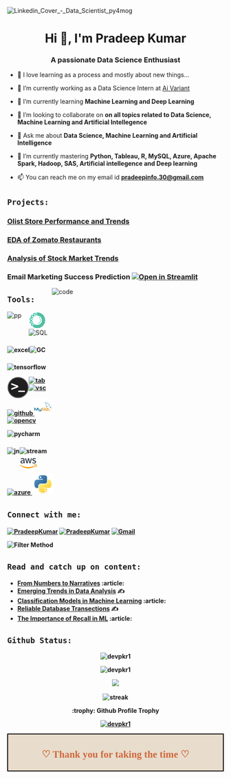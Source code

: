 ![Linkedin_Cover_-_Data_Scientist_py4mog](https://media.licdn.com/dms/image/v2/D5616AQHmKhDGdr20wQ/profile-displaybackgroundimage-shrink_350_1400/profile-displaybackgroundimage-shrink_350_1400/0/1728303518678?e=1736380800&v=beta&t=ArkPsG_0k4oLX-6zNjgX2ofv1DAOgXfJENqOFcBGTiI)

<h1 align="center">Hi 👋, I'm Pradeep Kumar</h1>
<h3 align="center">A passionate Data Science Enthusiast</h3>

- 🌱 I love learning as a process and mostly about new things...

- 🔭 I’m currently working as a Data Science Intern at <a href="https://aivariant.com/" target="blank">Ai Variant</a>

- 🌱 I’m currently learning **Machine Learning and Deep Learning**

- 👯 I’m looking to collaborate on **on all topics related to Data Science, Machine Learning and Artificial Intellegence**

- 💬 Ask me about **Data Science, Machine Learning and Artificial Intelligence**

- 🌱 I’m currently mastering **Python, Tableau, R, MySQL, Azure, Apache Spark, Hadoop, SAS, Artificial intellegence and Deep learning**

- 📫 You can reach me on my email id **pradeepinfo.30@gmail.com**

## `Projects:`
### [Olist Store Performance and Trends](https://app.powerbi.com/view?r=eyJrIjoiYTM5MWFmNmItNzA2Ny00NjJmLThhYmItNjEwMjM1OTVkMGY1IiwidCI6IjBlZWZlYTY2LWY4YmYtNDhiNi1iMGI5LTM0Y2FjODgzNjYzYiJ9)
### [EDA of Zomato Restaurants](https://app.powerbi.com/view?r=eyJrIjoiMDY0NmJiN2EtMjJlNC00NWZmLTljMmEtMDE2NTMwYTY4MTczIiwidCI6IjBlZWZlYTY2LWY4YmYtNDhiNi1iMGI5LTM0Y2FjODgzNjYzYiJ9)
### [Analysis of Stock Market Trends](https://app.powerbi.com/view?r=eyJrIjoiZDhlYWIyY2MtZDM1MS00NjMzLWEyYjctYTE0MmI2NWI5ODI5IiwidCI6IjBlZWZlYTY2LWY4YmYtNDhiNi1iMGI5LTM0Y2FjODgzNjYzYiJ9)
### Email Marketing Success Prediction [![Open in Streamlit](http://static.streamlit.io/badges/streamlit_badge_black_white.svg)](https://email-marketing-campaign-project-uhvmophdcspc5vkuurjlxf.streamlit.app/)

<img align="right" alt="code"  height="400" width="400" src = "https://user-images.githubusercontent.com/94888819/179503858-d2f6d197-7a3f-495b-888c-5a60679bed94.gif"> 

## `Tools:`
<img align="left" src="https://user-images.githubusercontent.com/94888819/179538709-781ca826-4b36-42e7-aeda-ad6b07e719ea.png" alt="pp" width="50" height="50" /> </a>
<img align="left" alt="Anaconda" height="40" src="https://raw.githubusercontent.com/habc0d3r/images-repo/master/icons8-anaconda.svg" />
<img align="left" alt="SQL" height="40" src="https://raw.githubusercontent.com/habc0d3r/0th-project/master/icons8-sql-96.png" /> <b>
<img align="left" alt="excel" height="40" src="https://d3j0t7vrtr92dk.cloudfront.net/stembakuniversity/1616519913_png-clipart-microsoft-excel-computer-icons-microsoft-template-angle-removebg-preview.png" />
<img src="https://user-images.githubusercontent.com/94888819/179532814-fa9beb8f-0fd6-4160-8d47-650af59c58a1.png" alt="GC" width="40" height="40"/> </a> 
<img src="https://www.vectorlogo.zone/logos/tensorflow/tensorflow-icon.svg" alt="tensorflow" width="40" height="40"/> </a> <a href="https://unity.com/" target="_blank" rel="noreferrer"> </p> 
<img src="https://user-images.githubusercontent.com/94888819/179531328-610ccc8c-11cc-40cf-82dc-5902d473b7e1.png" alt="tab" width="40" height="40"/> </a> 
<img align="left" alt="teminal" height="50" 
src="https://raw.githubusercontent.com/github/explore/80688e429a7d4ef2fca1e82350fe8e3517d3494d/topics/terminal/terminal.png" /> </a> <a
href="https://code.visualstudio.com" target="_blank" rel="noreferrer"> <img src="https://user-images.githubusercontent.com/94888819/179420219-9ce785fd-b1eb-4caa-aebd-086c088d05f2.png" alt="vsc" width="60" height="40"/> </a> <a 
href="https://github.com" target="_blank" rel="noreferrer"> <img src="https://raw.githubusercontent.com/habc0d3r/0th-project/master/icons8-github.svg" alt="github" width="50" height="50"/> </a> 
<a href="https://www.mysql.com/" target="_blank" rel="noreferrer"> <img src="https://raw.githubusercontent.com/devicons/devicon/master/icons/mysql/mysql-original-wordmark.svg" alt="mysql" width="40" height="40"/> </a> <a href="https://opencv.org/" target="_blank" rel="noreferrer"> <img src="https://www.vectorlogo.zone/logos/opencv/opencv-icon.svg" alt="opencv" width="40" height="40"/> </a> </p>
<img align="left" alt="pycharm" height="40" src="https://user-images.githubusercontent.com/94888819/179536543-d438fb65-8501-475d-9f8b-5bbc18bab86a.png" />
<img align="left" alt="jn" height="50" src="https://user-images.githubusercontent.com/94888819/179537708-2241ab23-8c86-40c6-8fa9-f3979be75ade.png" /> 
<img src="https://user-images.githubusercontent.com/94888819/179422108-0108ecc4-96d4-4a9f-93d2-f4f2ea98688e.png" alt="stream" width="40" height="50"/> </a> <a href="https://aws.amazon.com" target="_blank" rel="noreferrer"> <img src="https://raw.githubusercontent.com/devicons/devicon/master/icons/amazonwebservices/amazonwebservices-original-wordmark.svg" alt="aws" width="40" height="40"/> </a> <a href="https://azure.microsoft.com/en-in/" target="_blank" rel="noreferrer"> <img src="https://www.vectorlogo.zone/logos/microsoft_azure/microsoft_azure-icon.svg" alt="azure" width="40" height="40"/> </a> <a
href="https://www.python.org" target="_blank" rel="noreferrer"> <img src="https://raw.githubusercontent.com/devicons/devicon/master/icons/python/python-original.svg" alt="python" width="50" height="50"/> </a> </p>

## `Connect with me:`
<p align="left">
<a href="https://www.linkedin.com/in/pradeep-kumar-1722b6123/" target="blank"><img align="center" src="https://img.icons8.com/color/344/linkedin-circled--v1.png" alt="PradeepKumar" height="50" width="50" /></a>
<a href="https://analytixedge.blogspot.com/" target="blank"><img align="center" src="https://img.icons8.com/?size=100&id=65072&format=png&color=000000" alt="PradeepKumar" height="40" width="40" /></a>
<a href="mailto:padeepinfo.30@gmail.com" target="blank"><img align="center" src="https://raw.githubusercontent.com/BEPb/BEPb/master/assets/gmail.svg" alt="Gmail" height="40" width="40" /></a>
</p>

![Filter Method](https://static.wixstatic.com/media/3e99b9_f53a1cab95ae4dfd938a1bf6a1a62f49~mv2.gif)

## `Read and catch up on content:`
- [From Numbers to Narratives](https://analytixedge.blogspot.com/2024/05/from-numbers-to-narratives-power-of.html) :article:
- [Emerging Trends in Data Analysis](https://analytixedge.blogspot.com/2024/07/emerging-trends-in-data-analysis.html) ✍️
- [Classification Models in Machine Learning](https://analytixedge.blogspot.com/2024/11/classification-models-in-machine.html) :article:
- [Reliable Database Transections](https://www.linkedin.com/pulse/reliable-database-transactions-understanding-acid-concept-kumar-jjxtc?trackingId=lhb0y4ySS%2BmnHoGctf7TcQ%3D%3D&lipi=urn%3Ali%3Apage%3Ad_flagship3_profile_view_base_recent_activity_content_view%3B01owR%2F4hRWe8rPmw9zX6fg%3D%3D) ✍️
- [The Importance of Recall in ML](https://www.linkedin.com/pulse/importance-recall-machine-learning-why-matters-how-improve-kumar-be3sc/?trackingId=lhb0y4ySS%2BmnHoGctf7TcQ%3D%3D) :article:

## `Github Status:` 
<p align="center"> <img src="https://komarev.com/ghpvc/?username=devpkr1&label=Profile%20views&color=0e75b6&style=circle" alt="devpkr1" width="16%" /> </p>
<p align="center"> <img height="200em" src="https://github-readme-stats.vercel.app/api/top-langs/?username=devpkr1&theme=tokyonight&hide=css,tcl,html&hide_border=false&border_color=808080&bg_color=242424" alt="devpkr1" />
</p>
<p align='center'> <img width="50%" src="https://github-readme-stats.vercel.app/api?username=devpkr1&show_icons=true&theme=tokyonight"/> </p>
<p align='center'> <img src="http://github-readme-streak-stats.herokuapp.com?user=devpkr1&theme=neon-palenight" width="50%"  alt="streak"> </p>
<div align="center">
<summary>:trophy: Github Profile Trophy</summary>
</div>
<p align="center"> <a href="https://github.com/ryo-ma/github-profile-trophy"><img src="https://github-profile-trophy.vercel.app/?username=devpkr1&show_icons=true&theme=discord" alt="devpkr1" />
</a> </p>

<div style="align:center;
            display:fill;
            border-radius: false;
            border-style: solid;
            border-color:#000000;
            border-style: false;
            border-width: 2px;
            color:#CF673A;
            font-size:15px;
            font-family: Georgia;
            background-color:#E8DCCC;
            text-align:center;
            letter-spacing:0.1px;
            padding: 0.1em;">

**<h2>♡ Thank you for taking the time ♡**
